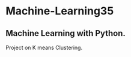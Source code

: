 # Machine-Learning35
Machine Learning with Python.
----------------------------
Project on K means Clustering.
